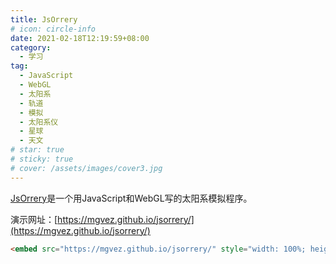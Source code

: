 ```yaml
---
title: JsOrrery
# icon: circle-info
date: 2021-02-18T12:19:59+08:00
category:
  - 学习
tag:
  - JavaScript
  - WebGL
  - 太阳系
  - 轨道
  - 模拟
  - 太阳系仪
  - 星球
  - 天文
# star: true
# sticky: true
# cover: /assets/images/cover3.jpg
---
```


[JsOrrery](https://github.com/mgvez/jsorrery)是一个用JavaScript和WebGL写的太阳系模拟程序。

演示网址：[https://mgvez.github.io/jsorrery/](https://mgvez.github.io/jsorrery/)

```html
<embed src="https://mgvez.github.io/jsorrery/" style="width: 100%; height: 100vh;">
```
